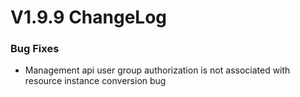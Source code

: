 # V1.9.9 ChangeLog

### Bug Fixes
* Management api user group authorization is not associated with resource instance conversion bug
